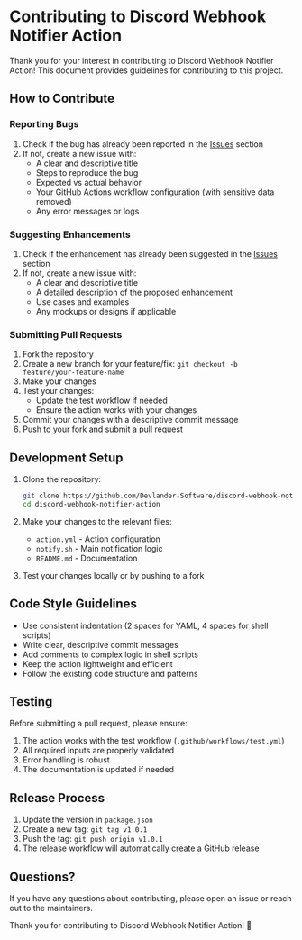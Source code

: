 # Contributing to Discord Webhook Notifier Action

Thank you for your interest in contributing to Discord Webhook Notifier Action! This document provides guidelines for contributing to this project.

## How to Contribute

### Reporting Bugs

1. Check if the bug has already been reported in the [Issues](https://github.com/Devlander-Software/discord-webhook-notifier-action/issues) section
2. If not, create a new issue with:
   - A clear and descriptive title
   - Steps to reproduce the bug
   - Expected vs actual behavior
   - Your GitHub Actions workflow configuration (with sensitive data removed)
   - Any error messages or logs

### Suggesting Enhancements

1. Check if the enhancement has already been suggested in the [Issues](https://github.com/Devlander-Software/discord-webhook-notifier-action/issues) section
2. If not, create a new issue with:
   - A clear and descriptive title
   - A detailed description of the proposed enhancement
   - Use cases and examples
   - Any mockups or designs if applicable

### Submitting Pull Requests

1. Fork the repository
2. Create a new branch for your feature/fix: `git checkout -b feature/your-feature-name`
3. Make your changes
4. Test your changes:
   - Update the test workflow if needed
   - Ensure the action works with your changes
5. Commit your changes with a descriptive commit message
6. Push to your fork and submit a pull request

## Development Setup

1. Clone the repository:
   ```bash
   git clone https://github.com/Devlander-Software/discord-webhook-notifier-action.git
   cd discord-webhook-notifier-action
   ```

2. Make your changes to the relevant files:
   - `action.yml` - Action configuration
   - `notify.sh` - Main notification logic
   - `README.md` - Documentation

3. Test your changes locally or by pushing to a fork

## Code Style Guidelines

- Use consistent indentation (2 spaces for YAML, 4 spaces for shell scripts)
- Write clear, descriptive commit messages
- Add comments to complex logic in shell scripts
- Keep the action lightweight and efficient
- Follow the existing code structure and patterns

## Testing

Before submitting a pull request, please ensure:

1. The action works with the test workflow (`.github/workflows/test.yml`)
2. All required inputs are properly validated
3. Error handling is robust
4. The documentation is updated if needed

## Release Process

1. Update the version in `package.json`
2. Create a new tag: `git tag v1.0.1`
3. Push the tag: `git push origin v1.0.1`
4. The release workflow will automatically create a GitHub release

## Questions?

If you have any questions about contributing, please open an issue or reach out to the maintainers.

Thank you for contributing to Discord Webhook Notifier Action! 🎉 